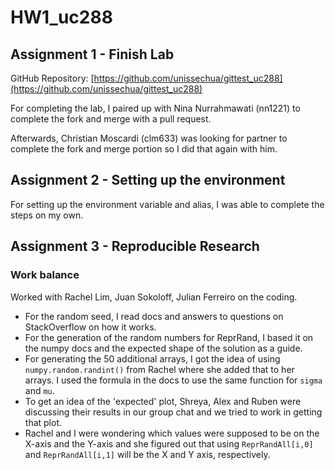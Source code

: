# HW1_uc288

## Assignment 1 - Finish Lab
GitHub Repository: [https://github.com/unissechua/gittest_uc288](https://github.com/unissechua/gittest_uc288)

For completing the lab, I paired up with Nina Nurrahmawati (nn1221) to complete the fork and merge with a pull request.

Afterwards, Christian Moscardi (clm633) was looking for partner to complete the fork and merge portion so I did that again with him.

## Assignment 2 - Setting up the environment
For setting up the environment variable and alias, I was able to complete the steps on my own.

## Assignment 3 - Reproducible Research
### Work balance
Worked with Rachel Lim, Juan Sokoloff, Julian Ferreiro on the coding.

* For the random seed, I read docs and answers to questions on StackOverflow on how it works.
* For the generation of the random numbers for ReprRand, I based it on the numpy docs and the expected shape of the solution as a guide.
* For generating the 50 additional arrays, I got the idea of using `numpy.random.randint()` from Rachel where she added that to her arrays. I used the formula in the docs to use the same function for `sigma` and `mu`.
* To get an idea of the 'expected' plot, Shreya, Alex and Ruben were discussing their results in our group chat and we tried to work in getting that plot.
* Rachel and I were wondering which values were supposed to be on the X-axis and the Y-axis and she figured out that using `ReprRandAll[i,0]` and `ReprRandAll[i,1]` will be the X and Y axis, respectively.
